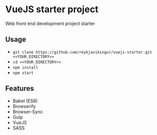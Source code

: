 # VueJS starter project

Web front end development project starter


## Usage

* `git clone https://github.com/reykjavikingur/vuejs-starter.git <<YOUR_DIRECTORY>>`
* `cd <<YOUR_DIRECTORY>>`
* `npm install`
* `npm start`


## Features

* Babel (ES6)
* Browserify
* Browser-Sync
* Gulp
* VueJS
* SASS
